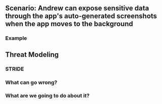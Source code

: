 ## Scenario: Andrew can expose sensitive data through the app's auto-generated screenshots when the app moves to the background

### Example

## Threat Modeling

### STRIDE

### What can go wrong?

### What are we going to do about it?